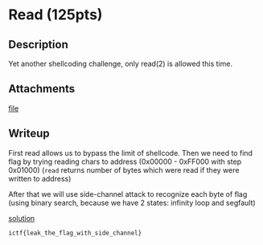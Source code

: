 # Read (125pts)

## Description

Yet another shellcoding challenge, only read(2) is allowed this time.

## Attachments

[file](./chall)

## Writeup

First read allows us to bypass the limit of shellcode. Then we need to find flag by trying reading chars to address (0x00000 - 0xFF000 with step 0x01000) (`read` returns number of bytes which were read if they were written to address)

After that we will use side-channel attack to recognize each byte of flag (using binary search, because we have 2 states: infinity loop and segfault)

[solution](./solution.py)

`ictf{leak_the_flag_with_side_channel}`
